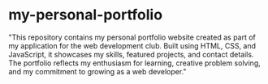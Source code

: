 # my-personal-portfolio
"This repository contains my personal portfolio website created as part of my application for the web development club. Built using HTML, CSS, and JavaScript, it showcases my skills, featured projects, and contact details. The portfolio reflects my enthusiasm for learning, creative problem solving, and my commitment to growing as a web developer."
